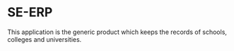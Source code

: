# SE-ERP
This application is the generic product which keeps the records of schools, colleges and universities.
